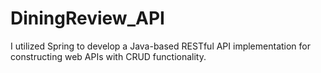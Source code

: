 # DiningReview_API

I utilized Spring to develop a Java-based RESTful API implementation for constructing web APIs with CRUD functionality.
